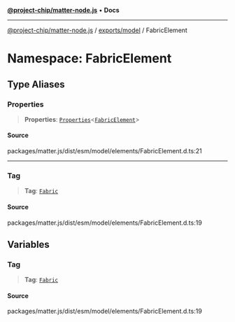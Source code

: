 [**@project-chip/matter-node.js**](../../../../README.md) • **Docs**

***

[@project-chip/matter-node.js](../../../../modules.md) / [exports/model](../../README.md) / FabricElement

# Namespace: FabricElement

## Type Aliases

### Properties

> **Properties**: [`Properties`](../BaseElement/README.md#propertiest)\<[`FabricElement`](../../interfaces/FabricElement.md)\>

#### Source

packages/matter.js/dist/esm/model/elements/FabricElement.d.ts:21

***

### Tag

> **Tag**: [`Fabric`](../../enumerations/ElementTag.md#fabric)

#### Source

packages/matter.js/dist/esm/model/elements/FabricElement.d.ts:19

## Variables

### Tag

> **Tag**: [`Fabric`](../../enumerations/ElementTag.md#fabric)

#### Source

packages/matter.js/dist/esm/model/elements/FabricElement.d.ts:19
